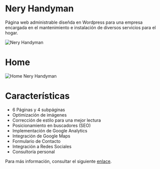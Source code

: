 # Nery Handyman
Página web administrable diseñda en Wordpress para una empresa encargada en el mantenimiento e instalación de diversos servicios para el hogar.

![Nery Handyman](https://agenda89.files.wordpress.com/2016/11/nery-handyman-mockup.png?w=924&h=562) 

# Home

![Home Nery Handyman](https://agenda89.files.wordpress.com/2016/11/nery-the-handyman.png?w=924&h=2352) 

# Características

* 6 Páginas y 4 subpáginas
* Optimización de imágenes
* Corrección de estilo para una mejor lectura
* Posicionamiento en buscadores (SEO)
* Implementación de Google Analytics
* Integración de Google Maps
* Formulario de Contacto
* Integración a Redes Sociales
* Consultoría personal

Para más información, consultar el siguiente [enlace](https://agenda89.wordpress.com/2016/11/18/nery-handyman-revisamos-lo-que-trae-la-web/).
